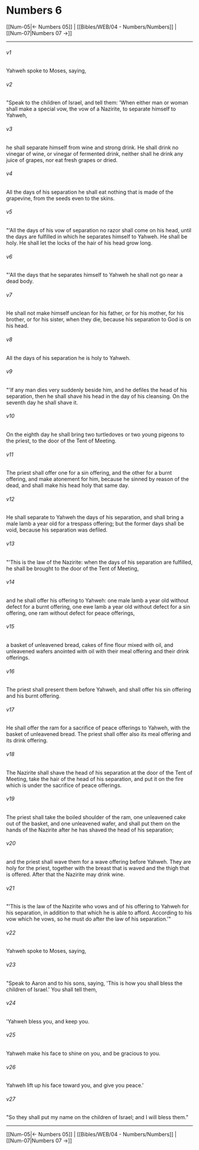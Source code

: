 # Numbers 6

[[Num-05|← Numbers 05]] | [[Bibles/WEB/04 - Numbers/Numbers]] | [[Num-07|Numbers 07 →]]
***



###### v1 
Yahweh spoke to Moses, saying, 

###### v2 
"Speak to the children of Israel, and tell them: 'When either man or woman shall make a special vow, the vow of a Nazirite, to separate himself to Yahweh, 

###### v3 
he shall separate himself from wine and strong drink. He shall drink no vinegar of wine, or vinegar of fermented drink, neither shall he drink any juice of grapes, nor eat fresh grapes or dried. 

###### v4 
All the days of his separation he shall eat nothing that is made of the grapevine, from the seeds even to the skins. 

###### v5 
"'All the days of his vow of separation no razor shall come on his head, until the days are fulfilled in which he separates himself to Yahweh. He shall be holy. He shall let the locks of the hair of his head grow long. 

###### v6 
"'All the days that he separates himself to Yahweh he shall not go near a dead body. 

###### v7 
He shall not make himself unclean for his father, or for his mother, for his brother, or for his sister, when they die, because his separation to God is on his head. 

###### v8 
All the days of his separation he is holy to Yahweh. 

###### v9 
"'If any man dies very suddenly beside him, and he defiles the head of his separation, then he shall shave his head in the day of his cleansing. On the seventh day he shall shave it. 

###### v10 
On the eighth day he shall bring two turtledoves or two young pigeons to the priest, to the door of the Tent of Meeting. 

###### v11 
The priest shall offer one for a sin offering, and the other for a burnt offering, and make atonement for him, because he sinned by reason of the dead, and shall make his head holy that same day. 

###### v12 
He shall separate to Yahweh the days of his separation, and shall bring a male lamb a year old for a trespass offering; but the former days shall be void, because his separation was defiled. 

###### v13 
"'This is the law of the Nazirite: when the days of his separation are fulfilled, he shall be brought to the door of the Tent of Meeting, 

###### v14 
and he shall offer his offering to Yahweh: one male lamb a year old without defect for a burnt offering, one ewe lamb a year old without defect for a sin offering, one ram without defect for peace offerings, 

###### v15 
a basket of unleavened bread, cakes of fine flour mixed with oil, and unleavened wafers anointed with oil with their meal offering and their drink offerings. 

###### v16 
The priest shall present them before Yahweh, and shall offer his sin offering and his burnt offering. 

###### v17 
He shall offer the ram for a sacrifice of peace offerings to Yahweh, with the basket of unleavened bread. The priest shall offer also its meal offering and its drink offering. 

###### v18 
The Nazirite shall shave the head of his separation at the door of the Tent of Meeting, take the hair of the head of his separation, and put it on the fire which is under the sacrifice of peace offerings. 

###### v19 
The priest shall take the boiled shoulder of the ram, one unleavened cake out of the basket, and one unleavened wafer, and shall put them on the hands of the Nazirite after he has shaved the head of his separation; 

###### v20 
and the priest shall wave them for a wave offering before Yahweh. They are holy for the priest, together with the breast that is waved and the thigh that is offered. After that the Nazirite may drink wine. 

###### v21 
"'This is the law of the Nazirite who vows and of his offering to Yahweh for his separation, in addition to that which he is able to afford. According to his vow which he vows, so he must do after the law of his separation.'" 

###### v22 
Yahweh spoke to Moses, saying, 

###### v23 
"Speak to Aaron and to his sons, saying, 'This is how you shall bless the children of Israel.' You shall tell them, 

###### v24 
'Yahweh bless you, and keep you. 

###### v25 
Yahweh make his face to shine on you, and be gracious to you. 

###### v26 
Yahweh lift up his face toward you, and give you peace.' 

###### v27 
"So they shall put my name on the children of Israel; and I will bless them."

***
[[Num-05|← Numbers 05]] | [[Bibles/WEB/04 - Numbers/Numbers]] | [[Num-07|Numbers 07 →]]
